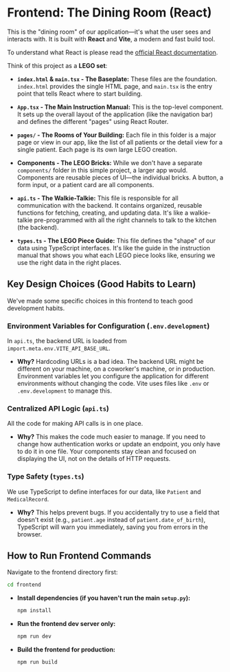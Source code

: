 # Frontend: The Dining Room (React)

This is the "dining room" of our application—it's what the user sees and interacts with. It is built with **React** and **Vite**, a modern and fast build tool.

To understand what React is please read the [official React documentation](https://react.dev/learn).

Think of this project as a **LEGO set**:

- **`index.html` & `main.tsx` - The Baseplate:** These files are the foundation. `index.html` provides the single HTML page, and `main.tsx` is the entry point that tells React where to start building.

- **`App.tsx` - The Main Instruction Manual:** This is the top-level component. It sets up the overall layout of the application (like the navigation bar) and defines the different "pages" using React Router.

- **`pages/` - The Rooms of Your Building:** Each file in this folder is a major page or view in our app, like the list of all patients or the detail view for a single patient. Each page is its own large LEGO creation.

- **Components - The LEGO Bricks:** While we don't have a separate `components/` folder in this simple project, a larger app would. Components are reusable pieces of UI—the individual bricks. A button, a form input, or a patient card are all components.

- **`api.ts` - The Walkie-Talkie:** This file is responsible for all communication with the backend. It contains organized, reusable functions for fetching, creating, and updating data. It's like a walkie-talkie pre-programmed with all the right channels to talk to the kitchen (the backend).

- **`types.ts` - The LEGO Piece Guide:** This file defines the "shape" of our data using TypeScript interfaces. It's like the guide in the instruction manual that shows you what each LEGO piece looks like, ensuring we use the right data in the right places.

## Key Design Choices (Good Habits to Learn)

We've made some specific choices in this frontend to teach good development habits.

### Environment Variables for Configuration (`.env.development`)

In `api.ts`, the backend URL is loaded from `import.meta.env.VITE_API_BASE_URL`.

- **Why?** Hardcoding URLs is a bad idea. The backend URL might be different on your machine, on a coworker's machine, or in production. Environment variables let you configure the application for different environments without changing the code. Vite uses files like `.env` or `.env.development` to manage this.

### Centralized API Logic (`api.ts`)

All the code for making API calls is in one place.

- **Why?** This makes the code much easier to manage. If you need to change how authentication works or update an endpoint, you only have to do it in one file. Your components stay clean and focused on displaying the UI, not on the details of HTTP requests.

### Type Safety (`types.ts`)

We use TypeScript to define interfaces for our data, like `Patient` and `MedicalRecord`.

- **Why?** This helps prevent bugs. If you accidentally try to use a field that doesn't exist (e.g., `patient.age` instead of `patient.date_of_birth`), TypeScript will warn you immediately, saving you from errors in the browser.

## How to Run Frontend Commands

Navigate to the frontend directory first:

```bash
cd frontend
```

- **Install dependencies (if you haven't run the main `setup.py`):**

  ```bash
  npm install
  ```

- **Run the frontend dev server only:**

  ```bash
  npm run dev
  ```

- **Build the frontend for production:**
  ```bash
  npm run build
  ```

